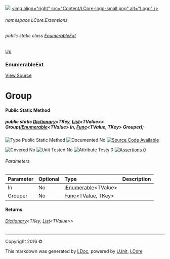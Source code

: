 ![](Content/LCore-banner-small.png "")
[&lt;img align=&quot;right&quot; src=&quot;Content/LCore-logo-small.png&quot; alt=&quot;Logo&quot; /&gt;](../README.md)

###### namespace LCore.Extensions

###### public static class [EnumerableExt](docs/EnumerableExt.md)
[Up](docs/EnumerableExt.md)

### EnumerableExt
[View Source](Extensions/Reference%20Types/EnumerableExt.cs)

# Group

#### Public Static Method

##### public static <a href="https://msdn.microsoft.com/en-us/library/xfhwa508.aspx" alt="" target="_blank">Dictionary</a>&lt;TKey, <a href="https://msdn.microsoft.com/en-us/library/6sh2ey19.aspx" alt="" target="_blank">List</a>&lt;TValue&gt;&gt; Group(<a href="https://msdn.microsoft.com/en-us/library/78dfe2yb.aspx" alt="" target="_blank">IEnumerable</a>&lt;TValue&gt; In, <a href="https://msdn.microsoft.com/en-us/library/bb549151.aspx" alt="" target="_blank">Func</a>&lt;TValue, TKey&gt; Grouper);

![Type Public Static Method](http://b.repl.ca/v1/Type-Public%20Static%20Method-blue.png "")     ![Documented No](http://b.repl.ca/v1/Documented-No-red.png "") [![Source Code Available](http://b.repl.ca/v1/Source%20Code-Available-brightgreen.png "")](Extensions/Reference%20Types/EnumerableExt.cs#L1769)

![Covered No](http://b.repl.ca/v1/Covered-No-red.png "") ![Unit Tested No](http://b.repl.ca/v1/Unit%20Tested-No-lightgrey.png "") ![Attribute Tests 0](http://b.repl.ca/v1/Attribute%20Tests-0-lightgrey.png "") [![Assertions 0](http://b.repl.ca/v1/Assertions-0-lightgrey.png "")](Extensions/Reference%20Types/EnumerableExt.cs)

###### Parameters

Parameter | Optional | Type | Description
:---  | :---  | :---  | :--- 
In | No | <a href="https://msdn.microsoft.com/en-us/library/78dfe2yb.aspx" alt="" target="_blank">IEnumerable</a>&lt;TValue&gt; | 
Grouper | No | <a href="https://msdn.microsoft.com/en-us/library/bb549151.aspx" alt="" target="_blank">Func</a>&lt;TValue, TKey&gt; | 


#### Returns

###### <a href="https://msdn.microsoft.com/en-us/library/xfhwa508.aspx" alt="" target="_blank">Dictionary</a>&lt;TKey, <a href="https://msdn.microsoft.com/en-us/library/6sh2ey19.aspx" alt="" target="_blank">List</a>&lt;TValue&gt;&gt;



---

Copyright 2016 &copy; [](../README.md) [](../TableOfContents.md)

This markdown was generated by [LDoc](https://github.com/CodeSingularity/LDoc), powered by [LUnit](https://github.com/CodeSingularity/LUnit), [LCore](https://github.com/CodeSingularity/LCore)
